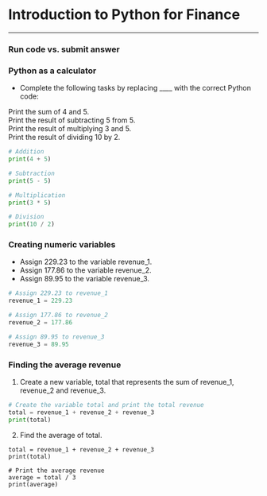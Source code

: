 # Introduction to Python for Finance
---
### Run code vs. submit answer
### Python as a calculator
* Complete the following tasks by replacing ____ with the correct Python code:
   
Print the sum of 4 and 5.   
Print the result of subtracting 5 from 5.   
Print the result of multiplying 3 and 5.   
Print the result of dividing 10 by 2.   
```python
# Addition
print(4 + 5)

# Subtraction
print(5 - 5)

# Multiplication
print(3 * 5)

# Division
print(10 / 2)
```
### Creating numeric variables
* Assign 229.23 to the variable revenue_1.
* Assign 177.86 to the variable revenue_2.
* Assign 89.95 to the variable revenue_3.
```python
# Assign 229.23 to revenue_1
revenue_1 = 229.23

# Assign 177.86 to revenue_2
revenue_2 = 177.86

# Assign 89.95 to revenue_3
revenue_3 = 89.95
```
### Finding the average revenue
1. Create a new variable, total that represents the sum of revenue_1, revenue_2 and revenue_3.
```python
# Create the variable total and print the total revenue
total = revenue_1 + revenue_2 + revenue_3
print(total)
```
2. Find the average of total.
```python# Print the total revenue
total = revenue_1 + revenue_2 + revenue_3
print(total)

# Print the average revenue
average = total / 3
print(average)
```
